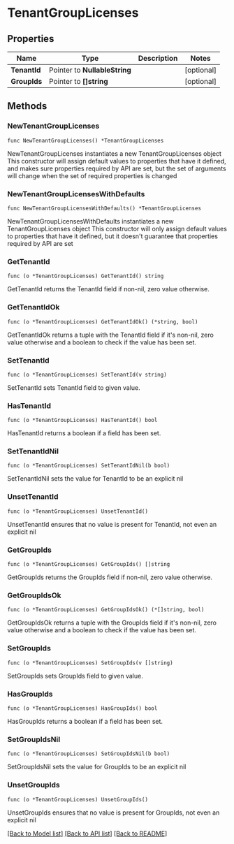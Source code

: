 # TenantGroupLicenses

## Properties

Name | Type | Description | Notes
------------ | ------------- | ------------- | -------------
**TenantId** | Pointer to **NullableString** |  | [optional] 
**GroupIds** | Pointer to **[]string** |  | [optional] 

## Methods

### NewTenantGroupLicenses

`func NewTenantGroupLicenses() *TenantGroupLicenses`

NewTenantGroupLicenses instantiates a new TenantGroupLicenses object
This constructor will assign default values to properties that have it defined,
and makes sure properties required by API are set, but the set of arguments
will change when the set of required properties is changed

### NewTenantGroupLicensesWithDefaults

`func NewTenantGroupLicensesWithDefaults() *TenantGroupLicenses`

NewTenantGroupLicensesWithDefaults instantiates a new TenantGroupLicenses object
This constructor will only assign default values to properties that have it defined,
but it doesn't guarantee that properties required by API are set

### GetTenantId

`func (o *TenantGroupLicenses) GetTenantId() string`

GetTenantId returns the TenantId field if non-nil, zero value otherwise.

### GetTenantIdOk

`func (o *TenantGroupLicenses) GetTenantIdOk() (*string, bool)`

GetTenantIdOk returns a tuple with the TenantId field if it's non-nil, zero value otherwise
and a boolean to check if the value has been set.

### SetTenantId

`func (o *TenantGroupLicenses) SetTenantId(v string)`

SetTenantId sets TenantId field to given value.

### HasTenantId

`func (o *TenantGroupLicenses) HasTenantId() bool`

HasTenantId returns a boolean if a field has been set.

### SetTenantIdNil

`func (o *TenantGroupLicenses) SetTenantIdNil(b bool)`

 SetTenantIdNil sets the value for TenantId to be an explicit nil

### UnsetTenantId
`func (o *TenantGroupLicenses) UnsetTenantId()`

UnsetTenantId ensures that no value is present for TenantId, not even an explicit nil
### GetGroupIds

`func (o *TenantGroupLicenses) GetGroupIds() []string`

GetGroupIds returns the GroupIds field if non-nil, zero value otherwise.

### GetGroupIdsOk

`func (o *TenantGroupLicenses) GetGroupIdsOk() (*[]string, bool)`

GetGroupIdsOk returns a tuple with the GroupIds field if it's non-nil, zero value otherwise
and a boolean to check if the value has been set.

### SetGroupIds

`func (o *TenantGroupLicenses) SetGroupIds(v []string)`

SetGroupIds sets GroupIds field to given value.

### HasGroupIds

`func (o *TenantGroupLicenses) HasGroupIds() bool`

HasGroupIds returns a boolean if a field has been set.

### SetGroupIdsNil

`func (o *TenantGroupLicenses) SetGroupIdsNil(b bool)`

 SetGroupIdsNil sets the value for GroupIds to be an explicit nil

### UnsetGroupIds
`func (o *TenantGroupLicenses) UnsetGroupIds()`

UnsetGroupIds ensures that no value is present for GroupIds, not even an explicit nil

[[Back to Model list]](../README.md#documentation-for-models) [[Back to API list]](../README.md#documentation-for-api-endpoints) [[Back to README]](../README.md)


